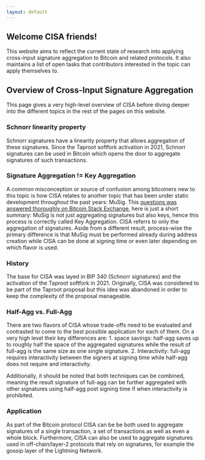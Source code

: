 ```yaml
---
layout: default
---
```


## Welcome CISA friends!

This website aims to reflect the current state of research into applying cross-input signature aggregation to Bitcoin and related protocols. It also maintains a list of open tasks that contributors interested in the topic can apply themselves to.

## Overview of Cross-Input Signature Aggregation

This page gives a very high-level overview of CISA before diving deeper into the different topics in the rest of the pages on this website.

### Schnorr linearity property

Schnorr signatures have a linearity property that allows aggregation of these signatures. Since the Taproot softfork activation in 2021, Schnorr signatures can be used in Bitcoin which opens the door to aggregate signatures of such transactions.

### Signature Aggregation != Key Aggregation

A common misconception or source of confusion among bitcoiners new to this topic is how CISA relates to another topic that has been under static development throughout the past years: MuSig. This [questions was answered thoroughly on Bitcoin Stack Exchange](https://bitcoin.stackexchange.com/questions/106163/what-is-the-difference-between-key-aggregation-and-signature-aggregation), here is just a short summary: MuSig is not just aggregating signatures but also keys, hence this process is correctly called Key Aggregation. CISA referrs to only the aggregation of signatures. Aside from a different result, process-wise the primary difference is that MuSig must be performed already during address creation while CISA can be done at signing time or even later depending on which flavor is used.

### History

The base for CISA was layed in BIP 340 (Schnorr signatures) and the activation of the Taproot softfork in 2021. Originally, CISA was considered to be part of the Taproot proposal but this idea was abandoned in order to keep the complexity of the proposal manageable.

### Half-Agg vs. Full-Agg

There are two flavors of CISA whose trade-offs need to be evaluated and contrasted to come to the best possible application for each of them. On a very high level their key differences are: 1. space savings: half-agg saves up to roughly half the space of the aggregated signatures while the result of full-agg is the same size as one single signature. 2. Interactivity: full-agg requires interactivity between the signers at signing time while half-agg does not require and interactivity.

Additionally, it should be noted that both techniques can be combined, meaning the result signature of full-agg can be further aggregated with other signatures using half-agg post signing time if when interactivity is prohibited.

### Application

As part of the Bitcoin protocol CISA can be be both used to aggregate signatures of a single transaction, a set of transactions as well as even a whole block. Furthermore, CISA can also be used to aggregate signatures used in off-chain/layer-2 protocols that rely on signatures, for example the gossip layer of the Lightning Network.
